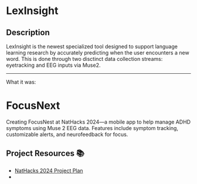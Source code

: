 # LexInsight

## Description
LexInsight is the newest specialized tool designed to support language learning research by accurately predicting when the user encounters a new word. This is done through two disctinct data collection streams: eyetracking and EEG inputs via Muse2.


------------------------------
What it was:

# FocusNext
Creating FocusNest at NatHacks 2024—a mobile app to help manage ADHD symptoms using Muse 2 EEG data. Features include symptom tracking, customizable alerts, and neurofeedback for focus.

## Project Resources 📚
- [NatHacks 2024 Project Plan](https://lacy-hydrogen-dfa.notion.site/NatHacks-2024-13b5fe95a458800eaa20d877b1a15799)
- 
